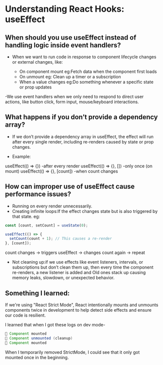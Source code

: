 # Understanding React Hooks: useEffect

## When should you use useEffect instead of handling logic inside event handlers?

- When we want to run code in response to component lifecycle changes or external changes, like:

  - On component mount eg:Fetch data when the component first loads
  - On unmount eg: Clean up a timer or a subscription
  - When a value changes eg:Do something whenever a specific state or prop updates

-We use event handlers when we only need to respond to direct user actions, like button click, form input, mouse/keyboard interactions.

## What happens if you don’t provide a dependency array?

- If we don’t provide a dependency array in useEffect, the effect will run after every single render, including re-renders caused by state or prop changes.

- Example:

useEffect(() => {}) -after every render
useEffect(() => {}, []) -only once (on mount)
useEffect(() => {}, [count]) -when count changes

## How can improper use of useEffect cause performance issues?

- Running on every render unnecessarily.
- Creating infinite loops:If the effect changes state but is also triggered by that state.
  eg:

```jsx
const [count, setCount] = useState(0);

useEffect(() => {
  setCount(count + 1); // This causes a re-render
}, [count]);
```

count changes → triggers useEffect → changes count again → repeat

- Not cleaning up:if we use effects like event listeners, intervals, or subscriptions but don’t clean them up, then every time the component re-renders, a new listener is added and Old ones stack up causing memory leaks, slowdown, or unexpected behavior.

## Something I learned:

If we're using "React Strict Mode", React intentionally mounts and unmounts components twice in development to help detect side effects and ensure our code is resilient.

I learned that when I got these logs on dev mode-

```java
🔵 Component mounted
🔴 Component unmounted (cleanup)
🔵 Component mounted
```

When I temporarily removed StrictMode, I could see that it only got mounted once in the beginning.
